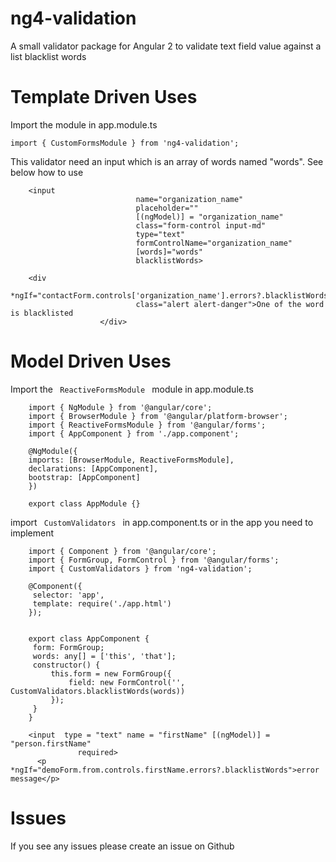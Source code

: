 # ng4-validation
A small validator package for Angular 2 to validate text field value against a list blacklist words

# Template Driven Uses 
Import the module in app.module.ts 
```
import { CustomFormsModule } from 'ng4-validation';
```

This validator need an input which is an array of words named "words". See below how to use 

```                                                                                              
	<input
                            name="organization_name"
                            placeholder=""
                            [(ngModel)] = "organization_name"
                            class="form-control input-md"
                            type="text"
                            formControlName="organization_name"
                            [words]="words"
                            blacklistWords>
                            
	<div
                            *ngIf="contactForm.controls['organization_name'].errors?.blacklistWords"
                            class="alert alert-danger">One of the word is blacklisted
                    </div>
   ``` 
             
             
# Model Driven Uses 
Import the <code> ReactiveFormsModule </code> module in app.module.ts 
```
	import { NgModule } from '@angular/core';
	import { BrowserModule } from '@angular/platform-browser';
	import { ReactiveFormsModule } from '@angular/forms';
	import { AppComponent } from './app.component';
	
	@NgModule({
	imports: [BrowserModule, ReactiveFormsModule],
	declarations: [AppComponent],
	bootstrap: [AppComponent]
	}) 
	
	export class AppModule {}                       
```


import <code> CustomValidators </code> in app.component.ts or in the app you need to implement 

```
	import { Component } from '@angular/core';
	import { FormGroup, FormControl } from '@angular/forms';
	import { CustomValidators } from 'ng4-validation';
	
	@Component({
	 selector: 'app',
	 template: require('./app.html')
	});
	
	
	export class AppComponent {
	 form: FormGroup;
	 words: any[] = ['this', 'that'];
	 constructor() {
	     this.form = new FormGroup({
	         field: new FormControl('', CustomValidators.blacklistWords(words))
	     });
	 }
	} 
	
	<input  type = "text" name = "firstName" [(ngModel)] = "person.firstName"
	           required>
	  <p *ngIf="demoForm.from.controls.firstName.errors?.blacklistWords">error message</p>
```
                    
# Issues
If you see any issues please create an issue on Github